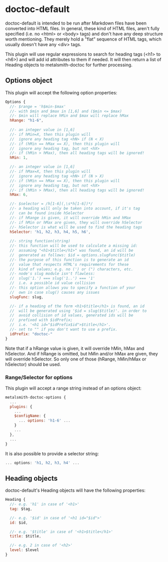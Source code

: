 
doctoc-default
===============

doctoc-default is intended to be run after Markdown files have been converted
into HTML files. In general, these kind of HTML files, aren't fully specified
(i.e. no &lt;html&gt; or &lt;body&gt; tags) and don't have any deep structure
worth mentioning. They merely hold a "flat" sequence of HTML tags, which
usually doesn't have any &lt;div&gt; tags.

This plugin will use regular expressions to search for heading tags (&lt;h1&gt;
to &lt;h6&gt;) and will add id attributes to them if needed. It will then return
a list of Heading objects to metalsmith-doctoc for further processing.

## Options object

This plugin will accept the following option properties:

```js
Options {
  //- $range = 'h$min-$max'
  //- with $min and $max in [1,6] and ($min <= $max)
  //- $min will replace hMin and $max will replace hMax
  hRange: "h1-6",
  
  //- an integer value in [1,6]
  //- if hMin=X, then this plugin will
  //  ignore any heading tag <hN> if (N < X)
  //- if (hMin == hMax == X), then this plugin will
  //  ignore any heading tag, but not <hX>
  //- if (hMin > hMax), then all heading tags will be ignored!
  hMin: 1,

  //- an integer value in [1,6]
  //- if hMax=X, then this plugin will
  //  ignore any heading tag <hN> if (N > X)
  //- if (hMin == hMax == X), then this plugin will
  //  ignore any heading tag, but not <hX>
  //- if (hMin > hMax), then all heading tags will be ignored!
  hMax: 6,

  //- $selector = /h[1-6](,\s*h[1-6])*/
  //- a heading will only be taken into account, if it's tag
  //  can be found inside hSelector
  //- if hRange is given, it will override hMin and hMax
  //- if hMin or hMax are given, they will override hSelector
  //- hSelector is what will be used to find the heading tags
  hSelector: 'h1, h2, h3, h4, h5, h6',
  
  //- string function(string)
  //- this function will be used to calculate a missing id:
  //  assuming "<h1>$title</h1>" was found, an id will be
  //  generated as follows: $id = options.slugFunc($title)
  //- the purpose of this function is to generate an id
  //  value that respects HTML's requirements for these
  //  kind of values; e.g. no (') or (") characters, etc.
  //- node's slug module isn't flawless:
  //  slug('1.') === slug('1..') === '1'
  //  i.e. a possible id value collision
  //- this option allows you to specify a function of your
  //  own in case slug() causes any issues
  slugFunc: slug,

  //- if a heading of the form <h1>$title</h1> is found, an id
  //  will be generated using '$id = slug($title)'. in order to
  //  avoid collision of id values, generated ids will be
  //  prefixed with $idPrefix;
  //  i.e. '<h1 id="$idPrefix$id">$title</h1>'.
  //- set to "" if you don't want to use a prefix.
  idPrefix: "doctoc-"
}
```

Note that if a hRange value is given, it will override hMin, hMax and hSelector.
And if hRange is omitted, but hMin and/or hMax are given, they will override
hSelector. So only one of those (hRange, hMin/hMax or hSelector) should be used.

### Range/Selector for options

This plugin will accept a range string instead of an options object:

```js
metalsmith-doctoc-options {
  ...
  plugins: {
    ...
    $configName: {
      ... options: 'h1-6' ...
    }
    ...
  },
  ...
}
```

It is also possible to provide a selector string:

```js
... options: 'h1, h2, h3, h4' ...
```

## Heading objects

doctoc-default's Heading objects will have the following properties:

```js
Heading {
  //- e.g. 'h1' in case of '<h1>'
  tag: $tag,

  //- e.g. '$id' in case of '<h1 id="$id">'
  id: $id,

  //- e.g. '$title' in case of '<h1>$title</h1>'
  title: $title,

  //- e.g. 2 in case of '<h2>'
  level: $level
}
```
